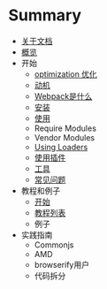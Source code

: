 # Summary

* [关于文档](README.md)
* [概览](chapter0/home.md)
* 开始
   * [optimization 优化](chapter1/section1.md)
   * [动机](chapter1/dong_ji.md)
   * [Webpack是什么](chapter1/webpack_is.md)
   * [安装](chapter1/an_zhuang.md)
   * [使用](usage.md)
   * Require Modules
   * Vendor Modules
   * [Using Loaders](chapter1/using_loaders.md)
   * [使用插件](chapter1/using_plugins.md)
   * [工具](chapter1/devtool.md)
   * [常见问题](chapter1/troubleshootingmd.md)
* 教程和例子
   * [开始](chapter2/gettingstarted_md.md)
   * [教程列表](chapter2/list_of_tutorials.md)
   * 例子
* 实践指南
   * Commonjs
   * AMD
   * browserify用户
   * 代码拆分

